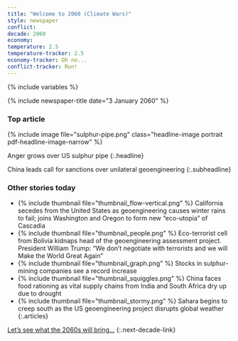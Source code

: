 ```yaml
---
title: "Welcome to 2060 (Climate Wars)"
style: newspaper
conflict: 
decade: 2060
economy: 
temperature: 2.5
temperature-tracker: 2.5
economy-tracker: Oh no...
conflict-tracker: Run!
---
```


{% include variables %}

{% include newspaper-title date="3 January 2060" %}

### Top article

{% include image file="sulphur-pipe.png" class="headline-image portrait pdf-headline-image-narrow" %}

Anger grows over US sulphur pipe
{:.headline}

China leads call for sanctions over unilateral geoengineering
{:.subheadline}

### Other stories today

- {% include thumbnail file="thumbnail_flow-vertical.png" %} California secedes from the United States as geoengineering causes winter rains to fail; joins Washington and Oregon to form new “eco-utopia” of Cascadia
- {% include thumbnail file="thumbnail_people.png" %} Eco-terrorist cell from Bolivia kidnaps head of the geoengineering assessment project. President William Trump: “We don’t negotiate with terrorists and we will Make the World Great Again”
- {% include thumbnail file="thumbnail_graph.png" %} Stocks in sulphur-mining companies see a record increase
- {% include thumbnail file="thumbnail_squiggles.png" %} China faces food rationing as vital supply chains from India and South Africa dry up due to drought
- {% include thumbnail file="thumbnail_stormy.png" %} Sahara begins to creep south as the US geoengineering project disrupts global weather
{:.articles}

[Let’s see what the 2060s will bring…](chapter_the-wars-begin.html)
{:.next-decade-link}
